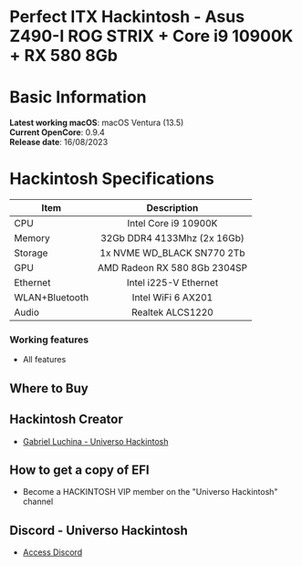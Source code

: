 # Perfect ITX Hackintosh - Asus Z490-I ROG STRIX + Core i9 10900K + RX 580 8Gb

# Basic Information

**Latest working macOS**: macOS Ventura (13.5)
<br>
**Current OpenCore**: 0.9.4
<br>
**Release date**: 16/08/2023

# Hackintosh Specifications
|Item|Description|
|-|:-------:|
|CPU|Intel Core i9 10900K|
|Memory|32Gb DDR4 4133Mhz (2x 16Gb)|
|Storage|1x NVME WD_BLACK SN770 2Tb|
|GPU|AMD Radeon RX 580 8Gb 2304SP|
|Ethernet|Intel i225-V Ethernet|
|WLAN+Bluetooth|Intel WiFi 6 AX201|
|Audio|Realtek ALCS1220|

### Working features
- All features

## Where to Buy

## Hackintosh Creator
- [Gabriel Luchina - Universo Hackintosh](https://luchina.com.br)

## How to get a copy of EFI
- Become a HACKINTOSH VIP member on the "Universo Hackintosh" channel

## Discord - Universo Hackintosh
- [Access Discord](https://discord.universohackintosh.com.br)
